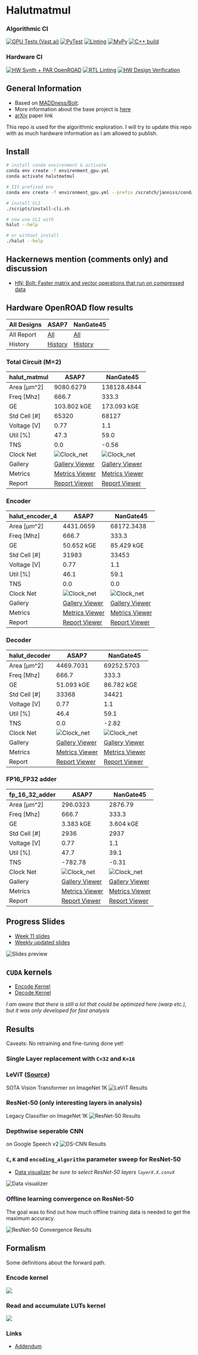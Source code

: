 # Halutmatmul

### Algorithmic CI
[![GPU Tests (Vast.ai)](https://github.com/joennlae/halutmatmul/actions/workflows/gpu_tests.yaml/badge.svg)](https://github.com/joennlae/halutmatmul/actions/workflows/gpu_tests.yaml)
[![PyTest](https://github.com/joennlae/halutmatmul/actions/workflows/python_testing.yaml/badge.svg)](https://github.com/joennlae/halutmatmul/actions/workflows/python_testing.yaml)
[![Linting](https://github.com/joennlae/halutmatmul/actions/workflows/linting.yaml/badge.svg)](https://github.com/joennlae/halutmatmul/actions/workflows/linting.yaml)
[![MyPy](https://github.com/joennlae/halutmatmul/actions/workflows/python_mypy.yaml/badge.svg)](https://github.com/joennlae/halutmatmul/actions/workflows/python_mypy.yaml)
[![C++ build](https://github.com/joennlae/halutmatmul/actions/workflows/cpp_testing.yaml/badge.svg)](https://github.com/joennlae/halutmatmul/actions/workflows/cpp_testing.yaml)

### Hardware CI

[![HW Synth + PAR OpenROAD](https://github.com/joennlae/halutmatmul/actions/workflows/hw_openroad.yaml/badge.svg)](https://github.com/joennlae/halutmatmul/actions/workflows/hw_openroad.yaml)
[![RTL Linting](https://github.com/joennlae/halutmatmul/actions/workflows/hw_linting.yaml/badge.svg)](https://github.com/joennlae/halutmatmul/actions/workflows/hw_linting.yaml)
[![HW Design Verification](https://github.com/joennlae/halutmatmul/actions/workflows/hw_dv.yaml/badge.svg)](https://github.com/joennlae/halutmatmul/actions/workflows/hw_dv.yaml)


## General Information

* Based on [MADDness/Bolt](https://github.com/dblalock/bolt).
* More information about the base project is [here](maddness/README.md)
* [arXiv](https://arxiv.org/abs/2106.10860) paper link

This repo is used for the algorithmic exploration. I will try to update this repo with as much hardware information as I am allowed to publish.

## Install

```bash
# install conda environment & activate
conda env create -f environment_gpu.yml
conda activate halutmatmul

# IIS prefixed env
conda env create -f environment_gpu.yml --prefix /scratch/janniss/conda/halutmatmul_gpu

# install CLI
./scripts/install-cli.sh

# now use CLI with
halut --help

# or without install
./halut --help
```

## Hackernews mention (comments only) and discussion

* [HN: Bolt: Faster matrix and vector operations that run on compressed data](https://news.ycombinator.com/item?id=31792206)

## Hardware OpenROAD flow results

| All Designs    | ASAP7         | NanGate45      |
| -------------  | ------------- | -------------  |
| All Report     | [All](https://github.com/joennlae/halutmatmul-openroad-reports/tree/main/latest/asap7)  |  [All](https://github.com/joennlae/halutmatmul-openroad-reports/tree/main/latest/nangate45)  |
| History        | [History](https://github.com/joennlae/halutmatmul-openroad-reports/tree/main/history/asap7)  | [History](https://github.com/joennlae/halutmatmul-openroad-reports/tree/main/history/nangate45)  |

### Total Circuit (M=2)
| halut_matmul         | ASAP7         | NanGate45      |
| -------------  | ------------- | -------------  |
| Area [μm^2]    | 9080.6279  | 138128.4844 |
| Freq [Mhz]     | 666.7 | 333.3 |
| GE             | 103.802 kGE | 173.093 kGE |
| Std Cell [#]   | 65320 | 68127 | 
| Voltage [V]    |  0.77         | 1.1             |
| Util [%]       | 47.3 | 59.0 | 
| TNS            | 0.0   | -0.56 |
| Clock Net      | ![Clock_net](https://raw.githubusercontent.com/joennlae/halutmatmul-openroad-reports/main/latest/asap7/halut_matmul/reports/asap7/halut_matmul/base/final_clocks.webp.png)  | ![Clock_net](https://raw.githubusercontent.com/joennlae/halutmatmul-openroad-reports/main/latest/nangate45/halut_matmul/reports/nangate45/halut_matmul/base/final_clocks.webp)  |
| Gallery        | [Gallery Viewer](https://htmlpreview.github.io/?https://github.com/joennlae/halutmatmul-openroad-reports/blob/main/latest/asap7/halut_matmul/reports/report-gallery-halut_matmul.html)  | [Gallery Viewer](https://htmlpreview.github.io/?https://github.com/joennlae/halutmatmul-openroad-reports/blob/main/latest/nangate45/halut_matmul/reports/report-gallery-halut_matmul.html)  |
| Metrics        | [Metrics Viewer](https://htmlpreview.github.io/?https://github.com/joennlae/halutmatmul-openroad-reports/blob/main/latest/asap7/halut_matmul/metrics.html)  |  [Metrics Viewer](https://htmlpreview.github.io/?https://github.com/joennlae/halutmatmul-openroad-reports/blob/main/latest/nangate45/halut_matmul/metrics.html)  |
| Report         | [Report Viewer](https://htmlpreview.github.io/?https://github.com/joennlae/halutmatmul-openroad-reports/blob/main/latest/asap7/halut_matmul/reports/report-table.html)  | [Report Viewer](https://htmlpreview.github.io/?https://github.com/joennlae/halutmatmul-openroad-reports/blob/main/latest/nangate45/halut_matmul/reports/report-table.html)  |


### Encoder
| halut_encoder_4         | ASAP7         | NanGate45      |
| -------------  | ------------- | -------------  |
| Area [μm^2]    | 4431.0659  | 68172.3438 |
| Freq [Mhz]     | 666.7 | 333.3 |
| GE             | 50.652 kGE | 85.429 kGE |
| Std Cell [#]   | 31983 | 33453 | 
| Voltage [V]    |  0.77         | 1.1             |
| Util [%]       | 46.1 | 59.1 | 
| TNS            | 0.0   | 0.0 |
| Clock Net      | ![Clock_net](https://raw.githubusercontent.com/joennlae/halutmatmul-openroad-reports/main/latest/asap7/halut_encoder_4/reports/asap7/halut_encoder_4/base/final_clocks.webp.png)  | ![Clock_net](https://raw.githubusercontent.com/joennlae/halutmatmul-openroad-reports/main/latest/nangate45/halut_encoder_4/reports/nangate45/halut_encoder_4/base/final_clocks.webp)  |
| Gallery        | [Gallery Viewer](https://htmlpreview.github.io/?https://github.com/joennlae/halutmatmul-openroad-reports/blob/main/latest/asap7/halut_encoder_4/reports/report-gallery-halut_encoder_4.html)  | [Gallery Viewer](https://htmlpreview.github.io/?https://github.com/joennlae/halutmatmul-openroad-reports/blob/main/latest/nangate45/halut_encoder_4/reports/report-gallery-halut_encoder_4.html)  |
| Metrics        | [Metrics Viewer](https://htmlpreview.github.io/?https://github.com/joennlae/halutmatmul-openroad-reports/blob/main/latest/asap7/halut_encoder_4/metrics.html)  |  [Metrics Viewer](https://htmlpreview.github.io/?https://github.com/joennlae/halutmatmul-openroad-reports/blob/main/latest/nangate45/halut_encoder_4/metrics.html)  |
| Report         | [Report Viewer](https://htmlpreview.github.io/?https://github.com/joennlae/halutmatmul-openroad-reports/blob/main/latest/asap7/halut_encoder_4/reports/report-table.html)  | [Report Viewer](https://htmlpreview.github.io/?https://github.com/joennlae/halutmatmul-openroad-reports/blob/main/latest/nangate45/halut_encoder_4/reports/report-table.html)  |


### Decoder
| halut_decoder         | ASAP7         | NanGate45      |
| -------------  | ------------- | -------------  |
| Area [μm^2]    | 4469.7031  | 69252.5703 |
| Freq [Mhz]     | 666.7 | 333.3 |
| GE             | 51.093 kGE | 86.782 kGE |
| Std Cell [#]   | 33368 | 34421 | 
| Voltage [V]    |  0.77         | 1.1             |
| Util [%]       | 46.4 | 59.1 | 
| TNS            | 0.0   | -2.82 |
| Clock Net      | ![Clock_net](https://raw.githubusercontent.com/joennlae/halutmatmul-openroad-reports/main/latest/asap7/halut_decoder/reports/asap7/halut_decoder/base/final_clocks.webp.png)  | ![Clock_net](https://raw.githubusercontent.com/joennlae/halutmatmul-openroad-reports/main/latest/nangate45/halut_decoder/reports/nangate45/halut_decoder/base/final_clocks.webp)  |
| Gallery        | [Gallery Viewer](https://htmlpreview.github.io/?https://github.com/joennlae/halutmatmul-openroad-reports/blob/main/latest/asap7/halut_decoder/reports/report-gallery-halut_decoder.html)  | [Gallery Viewer](https://htmlpreview.github.io/?https://github.com/joennlae/halutmatmul-openroad-reports/blob/main/latest/nangate45/halut_decoder/reports/report-gallery-halut_decoder.html)  |
| Metrics        | [Metrics Viewer](https://htmlpreview.github.io/?https://github.com/joennlae/halutmatmul-openroad-reports/blob/main/latest/asap7/halut_decoder/metrics.html)  |  [Metrics Viewer](https://htmlpreview.github.io/?https://github.com/joennlae/halutmatmul-openroad-reports/blob/main/latest/nangate45/halut_decoder/metrics.html)  |
| Report         | [Report Viewer](https://htmlpreview.github.io/?https://github.com/joennlae/halutmatmul-openroad-reports/blob/main/latest/asap7/halut_decoder/reports/report-table.html)  | [Report Viewer](https://htmlpreview.github.io/?https://github.com/joennlae/halutmatmul-openroad-reports/blob/main/latest/nangate45/halut_decoder/reports/report-table.html)  |


### FP16_FP32 adder
| fp_16_32_adder         | ASAP7         | NanGate45      |
| -------------  | ------------- | -------------  |
| Area [μm^2]    | 296.0323  | 2876.79 |
| Freq [Mhz]     | 666.7 | 333.3 |
| GE             | 3.383 kGE | 3.604 kGE |
| Std Cell [#]   | 2936 | 2937 | 
| Voltage [V]    |  0.77         | 1.1             |
| Util [%]       | 47.7 | 39.1 | 
| TNS            | -782.78   | -0.31 |
| Clock Net      | ![Clock_net](https://raw.githubusercontent.com/joennlae/halutmatmul-openroad-reports/main/latest/asap7/fp_16_32_adder/reports/asap7/fp_16_32_adder/base/final_clocks.webp.png)  | ![Clock_net](https://raw.githubusercontent.com/joennlae/halutmatmul-openroad-reports/main/latest/nangate45/fp_16_32_adder/reports/nangate45/fp_16_32_adder/base/final_clocks.webp)  |
| Gallery        | [Gallery Viewer](https://htmlpreview.github.io/?https://github.com/joennlae/halutmatmul-openroad-reports/blob/main/latest/asap7/fp_16_32_adder/reports/report-gallery-fp_16_32_adder.html)  | [Gallery Viewer](https://htmlpreview.github.io/?https://github.com/joennlae/halutmatmul-openroad-reports/blob/main/latest/nangate45/fp_16_32_adder/reports/report-gallery-fp_16_32_adder.html)  |
| Metrics        | [Metrics Viewer](https://htmlpreview.github.io/?https://github.com/joennlae/halutmatmul-openroad-reports/blob/main/latest/asap7/fp_16_32_adder/metrics.html)  |  [Metrics Viewer](https://htmlpreview.github.io/?https://github.com/joennlae/halutmatmul-openroad-reports/blob/main/latest/nangate45/fp_16_32_adder/metrics.html)  |
| Report         | [Report Viewer](https://htmlpreview.github.io/?https://github.com/joennlae/halutmatmul-openroad-reports/blob/main/latest/asap7/fp_16_32_adder/reports/report-table.html)  | [Report Viewer](https://htmlpreview.github.io/?https://github.com/joennlae/halutmatmul-openroad-reports/blob/main/latest/nangate45/fp_16_32_adder/reports/report-table.html)  |

## Progress Slides

* [Week 11 slides](https://github.com/joennlae/halutdata/raw/master/slides/week_11.pdf)
* [Weekly updated slides](http://jsdev.vsos.ethz.ch/maddness/progress-slides.pdf)

![Slides preview](https://github.com/joennlae/halutdata/raw/master/slides/week_11.gif)

## `CUDA` kernels

* [Encode Kernel](src/python/halutmatmul/cuda/kernels/encode.cu)
* [Decode Kernel](src/python/halutmatmul/cuda/kernels/read_acc_lut.cu)

_I am aware that there is still a lot that could be optimized here (warp etc.), but it was only developed for fast analysis_

## Results

Caveats: No retraining and fine-tuning done yet!
### Single Layer replacement with `C=32` and `K=16`

### LeViT ([Source](https://github.com/facebookresearch/LeViT))

SOTA Vision Transformer on ImageNet 1K
![LeViT Results](https://github.com/joennlae/halutdata/raw/master/figures/levit.png)

### ResNet-50 (only interesting layers in analysis)
Legacy Classifier on ImageNet 1K
![ResNet-50 Results](https://github.com/joennlae/halutdata/raw/master/figures/resnet-50.png)

### Depthwise seperable CNN
on Google Speech v2
![DS-CNN Results](https://github.com/joennlae/halutdata/raw/master/figures/dscnn.png)


### `C`, `K` and `encoding_algorithm` parameter sweep for ResNet-50

* [Data visualizer](http://jsdev.vsos.ethz.ch/halut/)
_be sure to select ResNet-50 layers `layerX.X.convX`_

![Data visualizer](https://github.com/joennlae/halutdata/raw/master/figures/halut_viewer.png)
### Offline learning convergence on ResNet-50

The goal was to find out how much offline training data is needed to get the maximum accuracy.

![ResNet-50 Convergence Results](https://github.com/joennlae/halutdata/raw/master/figures/all_layers.png)

## Formalism

Some definitions about the forward path.

### Encode kernel
![](docs/images/encode_kernel.png)
### Read and accumulate LUTs kernel
![](docs/images/read_acc_lut_kernel.png)
### Links

* [Addendum](docs/addendum.md)